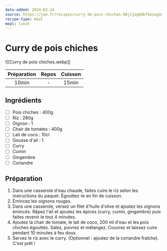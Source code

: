 ```yaml
---
date-added: 2024-03-14
source: https://jow.fr/recipes/curry-de-pois-chiches-88jijog4dkfkezug18m4
recipe-type: meal
meal: lunch
---
```


# Curry de pois chiches

![[Curry de pois chiches.webp]]

| Préparation | Repos | Cuisson |
|:-----------:|:-----:|:-------:|
|    10min    |   -   |  15min  |

## Ingrédients

- [ ] Pois chiches : 400g
- [ ] Riz : 280g
- [ ] Oignon : 1
- [ ] Chair de tomates : 400g
- [ ] Lait de coco : 10cl
- [ ] Gousse d'ail : 1
- [ ] Curry
- [ ] Cumin
- [ ] Gingembre
- [ ] Coriandre

## Préparation

1. Dans une casserole d'eau chaude, faites cuire le riz selon les instructions du paquet. Égouttez-le en fin de cuisson.
2. Émincez les oignons rouges.
3. Dans une casserole, versez un filet d'huile d'olive et ajoutez les oignons émincés. Râpez l'ail et ajoutez les épices (curry, cumin, gingembre) puis faites revenir le tout 4 minutes.
4. Ajoutez la chair de tomate, le lait de coco, 200 ml d'eau et les pois chiches égouttés. Salez, poivrez et mélangez. Couvrez et laissez cuire pendant 10 minutes à feu doux.
5. Servez le riz avec le curry. (Optionnel : ajoutez de la coriandre fraîche). C'est prêt !
